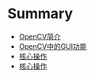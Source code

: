 # Summary

* [OpenCV简介](chapter1/README.md)
* [OpenCV中的GUI功能](chapter2/README.md)
* [核心操作](chapter3/README.md)
* [核心操作](chapter3/README.md)




